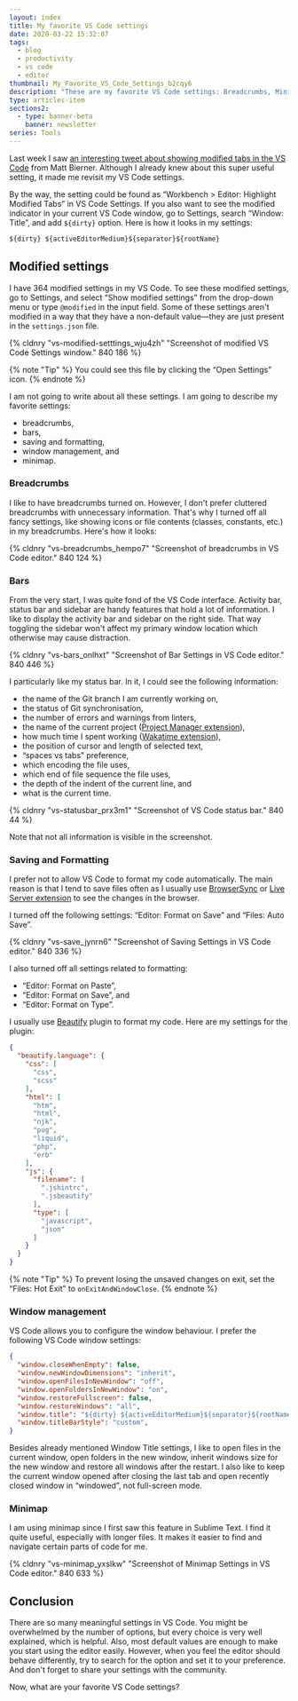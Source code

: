 ```yaml
---
layout: index
title: My favorite VS Code settings
date: 2020-03-22 15:32:07
tags:
  - blog
  - productivity
  - vs code
  - editor
thumbnail: My_Favorite_VS_Code_Settings_b2cqy6
description: "These are my favorite VS Code settings: Breadcrumbs, Minimap, Saving and Formatting, Bars and Windows."
type: articles-item
sections2:
  - type: banner-beta
    banner: newsletter
series: Tools
---
```


Last week I saw [an interesting tweet about showing modified tabs in the VS Code] from Matt Bierner. Although I already knew about this super useful setting, it made me revisit my VS Code settings.

<!-- more -->

By the way, the setting could be found as “Workbench > Editor: Highlight Modified Tabs” in VS Code Settings. If you also want to see the modified indicator in your current VS Code window, go to Settings, search “Window: Title”, and add `${dirty}` option. Here is how it looks in my settings:

```js
${dirty} ${activeEditorMedium}${separator}${rootName}
```

## Modified settings

I have 364 modified settings in my VS Code. To see these modified settings, go to Settings, and select “Show modified settings” from the drop-down menu or type `@modified` in the input field. Some of these settings aren't modified in a way that they have a non-default value—they are just present in the `settings.json` file.

{% cldnry "vs-modified-setttings_wju4zh" "Screenshot of modified VS Code Settings window." 840 186 %}

{% note "Tip" %}
You could see this file by clicking the “Open Settings” icon.
{% endnote %}

I am not going to write about all these settings. I am going to describe my favorite settings:

- breadcrumbs,
- bars,
- saving and formatting,
- window management, and
- minimap.

### Breadcrumbs

I like to have breadcrumbs turned on. However, I don't prefer cluttered breadcrumbs with unnecessary information. That's why I turned off all fancy settings, like showing icons or file contents (classes, constants, etc.) in my breadcrumbs. Here's how it looks:

{% cldnry "vs-breadcrumbs_hempo7" "Screenshot of breadcrumbs in VS Code editor." 840 124 %}

### Bars

From the very start, I was quite fond of the VS Code interface. Activity bar, status bar and sidebar are handy features that hold a lot of information. I like to display the activity bar and sidebar on the right side. That way toggling the sidebar won't affect my primary window location which otherwise may cause distraction.

{% cldnry "vs-bars_onlhxt" "Screenshot of Bar Settings in VS Code editor." 840 446 %}

I particularly like my status bar. In it, I could see the following information:

- the name of the Git branch I am currently working on,
- the status of Git synchronisation,
- the number of errors and warnings from linters,
- the name of the current project ([Project Manager extension]),
- how much time I spent working ([Wakatime extension]),
- the position of cursor and length of selected text,
- “spaces vs tabs” preference,
- which encoding the file uses,
- which end of file sequence the file uses,
- the depth of the indent of the current line, and
- what is the current time.

{% cldnry "vs-statusbar_prx3m1" "Screenshot of VS Code status bar." 840 44 %}

Note that not all information is visible in the screenshot.

### Saving and Formatting

I prefer not to allow VS Code to format my code automatically. The main reason is that I tend to save files often as I usually use [BrowserSync] or [Live Server extension] to see the changes in the browser.

I turned off the following settings: “Editor: Format on Save” and “Files: Auto Save”.

{% cldnry "vs-save_jynrn6" "Screenshot of Saving Settings in VS Code editor." 840 336 %}

I also turned off all settings related to formatting:

- “Editor: Format on Paste”,
- “Editor: Format on Save”, and
- “Editor: Format on Type”.

I usually use [Beautify] plugin to format my code. Here are my settings for the plugin:

```json
{
  "beautify.language": {
    "css": [
      "css",
      "scss"
    ],
    "html": [
      "htm",
      "html",
      "njk",
      "pug",
      "liquid",
      "php",
      "erb"
    ],
    "js": {
      "filename": [
        ".jshintrc",
        ".jsbeautify"
      ],
      "type": [
        "javascript",
        "json"
      ]
    }
  }
}
```

{% note "Tip" %}
To prevent losing the unsaved changes on exit, set the “Files: Hot Exit” to `onExitAndWindowClose`.
{% endnote %}

### Window management

VS Code allows you to configure the window behaviour. I prefer the following VS Code window settings:

```json
{
  "window.closeWhenEmpty": false,
  "window.newWindowDimensions": "inherit",
  "window.openFilesInNewWindow": "off",
  "window.openFoldersInNewWindow": "on",
  "window.restoreFullscreen": false,
  "window.restoreWindows": "all",
  "window.title": "${dirty} ${activeEditorMedium}${separator}${rootName}",
  "window.titleBarStyle": "custom",
}
```

Besides already mentioned Window Title settings, I like to open files in the current window, open folders in the new window, inherit windows size for the new window and restore all windows after the restart. I also like to keep the current window opened after closing the last tab and open recently closed window in “windowed”, not full-screen mode.

### Minimap

I am using minimap since I first saw this feature in Sublime Text. I find it quite useful, especially with longer files. It makes it easier to find and navigate certain parts of code for me.

{% cldnry "vs-minimap_yxslkw" "Screenshot of Minimap Settings in VS Code editor." 840 633 %}

## Conclusion

There are so many meaningful settings in VS Code. You might be overwhelmed by the number of options, but every choice is very well explained, which is helpful. Also, most default values are enough to make you start using the editor easily. However, when you feel the editor should behave differently, try to search for the option and set it to your preference. And don't forget to share your settings with the community.

Now, what are your favorite VS Code settings?

[an interesting tweet about showing modified tabs in the VS Code]: https://twitter.com/mattbierner/status/1241039298750746624
[Project Manager extension]: https://marketplace.visualstudio.com/items?itemName=alefragnani.project-manager
[Wakatime extension]: https://marketplace.visualstudio.com/items?itemName=WakaTime.vscode-wakatime
[BrowserSync]: https://www.browsersync.io/
[Live Server extension]: https://marketplace.visualstudio.com/items?itemName=ritwickdey.LiveServer
[Beautify]: https://marketplace.visualstudio.com/items?itemName=HookyQR.beautify
